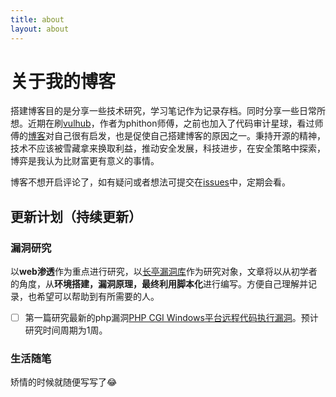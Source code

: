```yaml
---
title: about
layout: about
---
```


# 关于我的博客

搭建博客目的是分享一些技术研究，学习笔记作为记录存档。同时分享一些日常所想。近期在刷[vulhub](https://vulhub.org/)，作者为phithon师傅，之前也加入了代码审计星球，看过师傅的[博客](https://www.leavesongs.com/)对自己很有启发，也是促使自己搭建博客的原因之一。秉持开源的精神，技术不应该被雪藏拿来换取利益，推动安全发展，科技进步，在安全策略中探索，博弈是我认为比财富更有意义的事情。

博客不想开启评论了，如有疑问或者想法可提交在[issues](https://github.com/Immer-Y/blog/issues)中，定期会看。

## 更新计划（持续更新）

### 漏洞研究

以**web渗透**作为重点进行研究，以[长亭漏洞库](https://stack.chaitin.com/vuldb/index)作为研究对象，文章将以从初学者的角度，从**环境搭建，漏洞原理，最终利用脚本化**进行编写。方便自己理解并记录，也希望可以帮助到有所需要的人。

- [ ] 第一篇研究最新的php漏洞[PHP CGI Windows平台远程代码执行漏洞](https://stack.chaitin.com/vuldb/detail/452c1d91-4055-4f1c-b670-60fcaad94c34)。预计研究时间周期为1周。

### 生活随笔

矫情的时候就随便写写了:joy:

